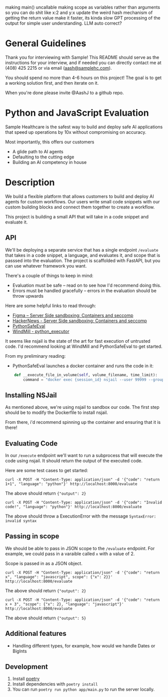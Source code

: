 making main() uncallable
making scope as variables rather than arguments so you can do shit like x:2 and y:x
update the weird hash mechanism of getting the return value
make it faster, its kinda slow
GPT processing of the output for simple user understanding.  LLM auto correct?


# General Guidelines
Thank you for interviewing with Sample! This README should serve as the instructions for your interview, and if needed you can directly contact me at (408) 425 2215 or via email (aash@samplehc.com).

You should spend no more than 4-6 hours on this project! The goal is to get a working solution first, and then iterate on it. 

When you're done please invite @AashJ to a github repo.

# Python and JavaScript Evaluation

Sample Healthcare is the safest way to build and deploy safe AI applications that speed up operations by 10x without compromising on accuracy.

Most importantly, this offers our customers
- A glide path to AI agents
- Defaulting to the cutting edge
- Building an AI competency in house 


# Description

We build a flexible platform that allows customers to build and deploy AI agents for custom workflows. Our users write small code snippets with our custom building blocks and connect them together to create a workflow.

This project is building a small API that will take in a code snippet and evaluate it.

## API

We'll be deploying a separate service that has a single endpoint `/evaluate` that takes in a code snippet, a language, and evaluates it, and scope that is passsed into the evaluation. The project is scaffolded with FastAPI, but you can use whatever framework you want.

There's a couple of things to keep in mind:
- Evaluation must be safe – read on to see how I'd recommend doing this.
- Errors must be handled gracefully – errors in the evaluation should be throw upwards

Here are some helpful links to read through:

- [Figma – Server Side sandboxing: Containers and seccomp](https://www.figma.com/blog/server-side-sandboxing-containers-and-seccomp/#j1WRe)
- [HackerNews - Server Side sandboxing: Containers and seccomp](https://news.ycombinator.com/item?id=38000824)
- [PythonSafeEval](https://github.com/s3131212/PythonSafeEval)
- [WindMill - python_executor](https://github.com/windmill-labs/windmill/blob/main/backend/windmill-worker/src/python_executor.rs)

It seems like nsjail is the state of the art for fast execution of untrusted code. I'd recommend looking at WindMill and PythonSafeEval to get started. 

From my preliminary reading:
- PythonSafeEval launches a docker container and runs the code in it:
```python
    def __execute_file_in_volume(self, volume_filename, time_limit):
        command = "docker exec {session_id} nsjail --user 99999 --group 99999 --disable_proc --chroot / --really_quiet --time_limit {time_limit} /usr/bin/python3 /volume/{volume_filename}".format(session_id=self.__session_id, time_limit=time_limit, volume_filename=volume_filename)
```


## Installing NSJail

As mentioned above, we're using nsjail to sandbox our code. The first step should be to modify the Dockerfile to install nsjail.

From there, i'd recommend spinning up the container and ensuring that it is there!

## Evaluating Code

In our `/execute` endpoint we'll want to run a subprocess that will execute the code using nsjail. It should return the output of the executed code.


Here are some test cases to get started:


```
curl -X POST -H "Content-Type: application/json" -d '{"code": "return 1+1", "language": "python"}' http://localhost:8000/evaluate
```

The above should return `{"output": 2}`


```
curl -X POST -H "Content-Type: application/json" -d '{"code": "Invalid code!", "language": "python"}' http://localhost:8000/evaluate
```

The above should throw a ExecutionError with the message `SyntaxError: invalid syntax`

## Passing in scope

We should be able to pass in JSON scope to the `/evaluate` endpoint. For example, we could pass in a varaible called `x` with a value of 2.

Scope is passed in as a JSON object.

```
curl -X POST -H "Content-Type: application/json" -d '{"code": "return x", "language": "javascript", scope": {"x": 2}}' http://localhost:8000/evaluate
```

The above should return `{"output": 2}`

```
curl -X POST -H "Content-Type: application/json" -d '{"code": "return x + 3", "scope": {"x": 2}, "language": "javascript"}' http://localhost:8000/evaluate
```

The above should return `{"output": 5}`

## Additional features
- Handling different types, for example, how would we handle Dates or BigInts

## Development
1. Install [poetry](https://python-poetry.org/docs/)
2. Install dependencies with `poetry install`
3. You can run `poetry run python app/main.py` to run the server locally.

